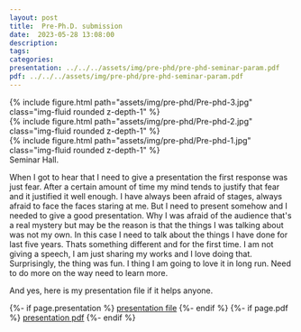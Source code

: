 ```yaml
---
layout: post
title:  Pre-Ph.D. submission
date:  2023-05-28 13:08:00
description: 
tags: 
categories:
presentation: ../../../assets/img/pre-phd/pre-phd-seminar-param.pdf
pdf: ../../../assets/img/pre-phd/pre-phd-seminar-param.pdf
---
```

<div class="row mt-3">
    <div class="col-sm mt-3 mt-md-0">
        {% include figure.html path="assets/img/pre-phd/Pre-phd-3.jpg" class="img-fluid rounded z-depth-1" %}
    </div>
    <div class="col-sm mt-3 mt-md-0">
        {% include figure.html path="assets/img/pre-phd/Pre-phd-2.jpg" class="img-fluid rounded z-depth-1" %}
    </div>
</div>
<div class="row mt-3">
    <div class="col-sm mt-3 mt-md-0">
        {% include figure.html path="assets/img/pre-phd/Pre-phd-1.jpg" class="img-fluid rounded z-depth-1" %}
    </div>
</div>
<div class="caption">
    Seminar Hall. 
</div>

When I got to hear that I need to give a presentation the first response was just fear. After a certain amount of time my mind tends to justify that fear and it justified it well enough. I have always been afraid of stages, always afraid to face the faces staring at me. But I need to present somehow and I needed to give a good presentation. Why I was afraid of the audience that's a real mystery but may be the reason is that the things I was talking about was not my own. In this case I need to talk about the things I have done for last five years. Thats something different and for the first time. I am not giving a speech, I am just sharing my works and I love doing that. 
Surprisingly, the thing was fun. I thing I am going to love it in long run. Need to do more on the way need to learn more.

And yes, here is my presentation file if it helps anyone. 

<div class="links">

  {%- if page.presentation %}
    <a href="{{page.presentation}}" class="btn btn-sm z-depth-0" role="button">presentation file</a>
{%- endif %}
  {%- if page.pdf %}
    <a href="{{page.pdf}}" class="btn btn-sm z-depth-0" role="button">presentation pdf</a>
{%- endif %}
</div>
